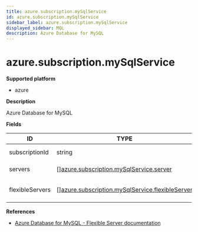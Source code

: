 ```yaml
---
title: azure.subscription.mySqlService
id: azure.subscription.mySqlService
sidebar_label: azure.subscription.mySqlService
displayed_sidebar: MQL
description: Azure Database for MySQL
---
```


# azure.subscription.mySqlService

**Supported platform**

- azure

**Description**

Azure Database for MySQL

**Fields**

| ID              | TYPE                                                                                                          | DESCRIPTION                    |
| --------------- | ------------------------------------------------------------------------------------------------------------- | ------------------------------ |
| subscriptionId  | string                                                                                                        | Subscription identifier        |
| servers         | &#91;&#93;[azure.subscription.mySqlService.server](azure.subscription.mysqlservice.server.md)                 | List of MySQL servers          |
| flexibleServers | &#91;&#93;[azure.subscription.mySqlService.flexibleServer](azure.subscription.mysqlservice.flexibleserver.md) | List of Flexible MySQL servers |

**References**

- [Azure Database for MySQL - Flexible Server documentation](https://learn.microsoft.com/en-us/azure/mysql/)
